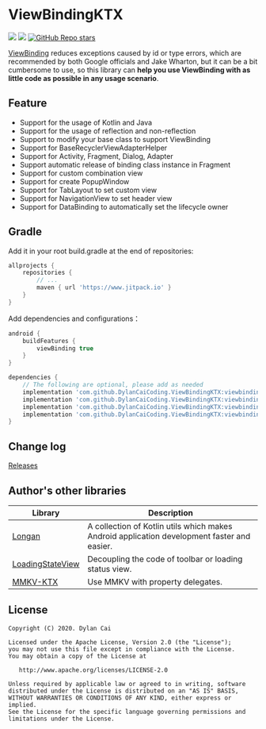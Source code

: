 # ViewBindingKTX

[![](https://www.jitpack.io/v/DylanCaiCoding/ViewBindingKTX.svg)](https://www.jitpack.io/#DylanCaiCoding/ViewBindingKTX) 
[![](https://img.shields.io/badge/License-Apache--2.0-blue.svg)](https://github.com/DylanCaiCoding/ViewBindingKtx/blob/master/LICENSE)
[![GitHub Repo stars](https://img.shields.io/github/stars/DylanCaiCoding/ViewBindingKTX?style=social)](https://github.com/DylanCaiCoding/ViewBindingKTX)

[ViewBinding](https://developer.android.com/topic/libraries/view-binding) reduces exceptions caused by id or type errors, which are recommended by both Google officials and Jake Wharton, but it can be a bit cumbersome to use, so this library can **help you use ViewBinding with as little code as possible in any usage scenario**.

## Feature

- Support for the usage of Kotlin and Java
- Support for the usage of reflection and non-reflection
- Support to modify your base class to support ViewBinding
- Support for BaseRecyclerViewAdapterHelper
- Support for Activity, Fragment, Dialog, Adapter
- Support automatic release of binding class instance in Fragment
- Support for custom combination view
- Support for create PopupWindow
- Support for TabLayout to set custom view
- Support for NavigationView to set header view
- Support for DataBinding to automatically set the lifecycle owner

## Gradle

Add it in your root build.gradle at the end of repositories:
```groovy
allprojects {
    repositories {
        // ...
        maven { url 'https://www.jitpack.io' }
    }
}
```

Add dependencies and configurations：

```groovy
android {
    buildFeatures {
        viewBinding true
    }
}

dependencies {
    // The following are optional, please add as needed
    implementation 'com.github.DylanCaiCoding.ViewBindingKTX:viewbinding-ktx:2.0.1'
    implementation 'com.github.DylanCaiCoding.ViewBindingKTX:viewbinding-nonreflection-ktx:2.0.1'
    implementation 'com.github.DylanCaiCoding.ViewBindingKTX:viewbinding-base:2.0.1'
    implementation 'com.github.DylanCaiCoding.ViewBindingKTX:viewbinding-brvah:2.0.1'
}
```

## Change log

[Releases](https://github.com/DylanCaiCoding/ViewBindingKTX/releases)

## Author's other libraries

| Library                                                      | Description                                                  |
| ------------------------------------------------------------ | ------------------------------------------------------------ |
| [Longan](https://github.com/DylanCaiCoding/Longan)           | A collection of Kotlin utils which makes Android application development faster and easier. |
| [LoadingStateView](https://github.com/DylanCaiCoding/LoadingStateView) | Decoupling the code of toolbar or loading status view.       |
| [MMKV-KTX](https://github.com/DylanCaiCoding/MMKV-KTX)       | Use MMKV with property delegates.                                      |

## License

```
Copyright (C) 2020. Dylan Cai

Licensed under the Apache License, Version 2.0 (the "License");
you may not use this file except in compliance with the License.
You may obtain a copy of the License at

   http://www.apache.org/licenses/LICENSE-2.0

Unless required by applicable law or agreed to in writing, software
distributed under the License is distributed on an "AS IS" BASIS,
WITHOUT WARRANTIES OR CONDITIONS OF ANY KIND, either express or implied.
See the License for the specific language governing permissions and
limitations under the License.
```
